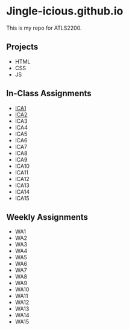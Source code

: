 # Jingle-icious.github.io


This is my repo for ATLS2200.

## Projects

- HTML
- CSS
- JS

## In-Class Assignments

- [ICA1](/ica/EU_ICA1.pdf)
- [ICA2](/ica/EU_ICA2.pdf)
- ICA3
- ICA4
- ICA5
- ICA6
- ICA7
- ICA8
- ICA9
- ICA10
- ICA11
- ICA12
- ICA13
- ICA14
- ICA15

## Weekly Assignments

- WA1
- WA2
- WA3
- WA4
- WA5
- WA6
- WA7
- WA8
- WA9
- WA10
- WA11
- WA12
- WA13
- WA14
- WA15

